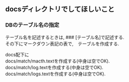 ## docsディレクトリでしてほしいこと

###  DBのテーブル名の指定
テーブル名を記述するときは, ### [テーブル名]で記述する.  
その下にマークダウン表記の表で,　テーブルを作成する.  

docs配下に  
docs/match/macth.textを作成する(中身は空でOK).  
docs/match/log.textを作成する(中身は空でOK).  
docs/match/logs.textを作成する(中身は空でOK).  